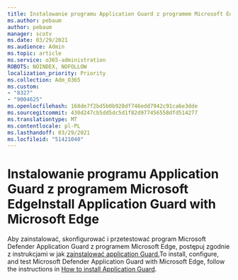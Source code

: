```yaml
---
title: Instalowanie programu Application Guard z programem Microsoft Edge
ms.author: pebaum
author: pebaum
manager: scotv
ms.date: 03/29/2021
ms.audience: Admin
ms.topic: article
ms.service: o365-administration
ROBOTS: NOINDEX, NOFOLLOW
localization_priority: Priority
ms.collection: Adm_O365
ms.custom:
- "8327"
- "9004625"
ms.openlocfilehash: 168de7f2bd5b0b928df746edd7942c91ca6e3dde
ms.sourcegitcommit: 430d247cb5dd5dc5d1f82d977456558dfd514277
ms.translationtype: MT
ms.contentlocale: pl-PL
ms.lasthandoff: 03/29/2021
ms.locfileid: "51421040"
---
```

# <a name="install-application-guard-with-microsoft-edge"></a><span data-ttu-id="e270b-102">Instalowanie programu Application Guard z programem Microsoft Edge</span><span class="sxs-lookup"><span data-stu-id="e270b-102">Install Application Guard with Microsoft Edge</span></span>

<span data-ttu-id="e270b-103">Aby zainstalować, skonfigurować i przetestować program Microsoft Defender Application Guard z programem Microsoft Edge, postępuj zgodnie z instrukcjami w jak [zainstalować application Guard.](https://go.microsoft.com/fwlink/?linkid=2152021)</span><span class="sxs-lookup"><span data-stu-id="e270b-103">To install, configure, and test Microsoft Defender Application Guard with Microsoft Edge, follow the instructions in [How to install Application Guard](https://go.microsoft.com/fwlink/?linkid=2152021).</span></span>